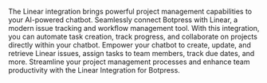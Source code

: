 The Linear integration brings powerful project management capabilities to your AI-powered chatbot. Seamlessly connect Botpress with Linear, a modern issue tracking and workflow management tool. With this integration, you can automate task creation, track progress, and collaborate on projects directly within your chatbot. Empower your chatbot to create, update, and retrieve Linear issues, assign tasks to team members, track due dates, and more. Streamline your project management processes and enhance team productivity with the Linear Integration for Botpress.
